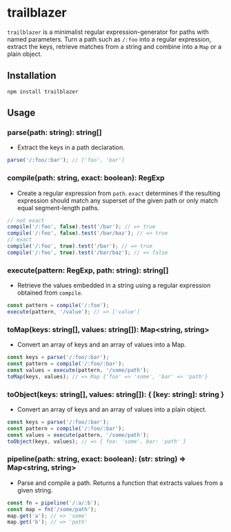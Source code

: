 # trailblazer
`trailblazer` is a minimalist regular expression-generator for paths with named parameters.
Turn a path such as `/:foo` into a regular expression, extract the keys, retrieve matches from a string and combine into a `Map` or a plain object.

## Installation
```console
npm install trailblazer
```

## Usage

### parse(path: string): string[]
- Extract the keys in a path declaration.

```js
parse('/:foo/:bar'); // ['foo', 'bar']
```

### compile(path: string, exact: boolean): RegExp
- Create a regular expression from `path`.
`exact` determines if the resulting expression should match
any superset of the given path or only match equal segment-length paths.

```js
// not exact
compile('/:foo', false).test('/bar'); // => true
compile('/:foo', false).test('/bar/baz'); // => true
// exact
compile('/:foo', true).test('/bar'); // => true
compile('/:foo', true).test('/bar/baz'); // => false
```

### execute(pattern: RegExp, path: string): string[]
-  Retrieve the values embedded in a string using a
regular expression obtained from `compile`.

```js
const pattern = compile('/:foo');
execute(pattern, '/value'); // => ['value']
```

### toMap(keys: string[], values: string[]): Map<string, string>
- Convert an array of keys and an array of values into a Map.

```js
const keys = parse('/:foo/:bar');
const pattern = compile('/:foo/:bar');
const values = execute(pattern, '/some/path');
toMap(keys, values); // => Map {'foo' => 'some', 'bar' => 'path'}
```

### toObject(keys: string[], values: string[]): { [key: string]: string }
- Convert an array of keys and an array of values into a plain object.

```js
const keys = parse('/:foo/:bar');
const pattern = compile('/:foo/:bar');
const values = execute(pattern, '/some/path');
toObject(keys, values); // => { foo: 'some', bar: 'path' }
```

### pipeline(path: string, exact: boolean): (str: string) => Map<string, string>
-  Parse and compile a path.
Returns a function that extracts values from a given string.

```js
const fn = pipeline('/:a/:b');
const map = fn('/some/path');
map.get('a'); // => 'some'
map.get('b'); // => 'path'
```